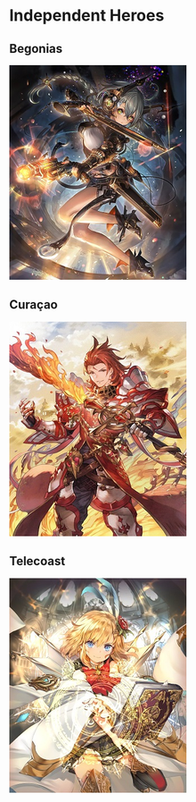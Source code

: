 <!-- TITLE: Independent -->
<!-- SUBTITLE: A quick summary of Independent -->

# Independent Heroes
## Begonias
![Begonias](/uploads/sycamour-independent/begonias.jpg "Begonias")

## Curaçao
![Curacao](/uploads/sycamour-independent/curacao.jpg "Curacao")

## Telecoast
![Telecoast](/uploads/sycamour-independent/telecoast.jpg "Telecoast")
